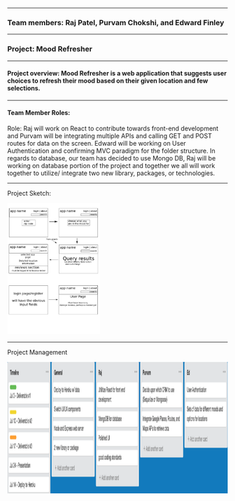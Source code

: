 
---

### Team members: Raj Patel, Purvam Chokshi, and Edward Finley

---

### Project: Mood Refresher

---

#### Project overview: Mood Refresher is a web application that suggests user choices to refresh their mood based on their given location and few selections.

---

#### Team Member Roles:

Role: Raj will work on React to contribute towards front-end development and Purvam will be integrating multiple APIs and calling GET and POST routes for data on the screen. Edward will be working on User Authentication and confirming MVC paradigm for the folder structure. In regards to database, our team has decided to use Mongo DB, Raj will be working on database portion of the project and together we all will work together to utilize/ integrate two new library, packages, or technologies. 

---

Project Sketch: 

<img src = "https://github.com/purvam98/Mood-Refresher/blob/master/project%203.png" height = 300/>

---

Project Management

<img src = "https://github.com/purvam98/Mood-Refresher/blob/master/Trello_checkpoint.png" height = 300/>
